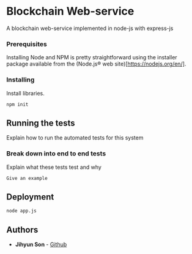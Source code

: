 # Blockchain Web-service

A blockchain web-service implemented in node-js with express-js

### Prerequisites

Installing Node and NPM is pretty straightforward using the installer package available from the (Node.js® web site)[https://nodejs.org/en/].

### Installing

Install libraries.

```
npm init
```


## Running the tests

Explain how to run the automated tests for this system

### Break down into end to end tests

Explain what these tests test and why

```
Give an example
```

## Deployment

```
node app.js
```

## Authors

* **Jihyun Son** - [Github](https://github.com/sonjh1217)

